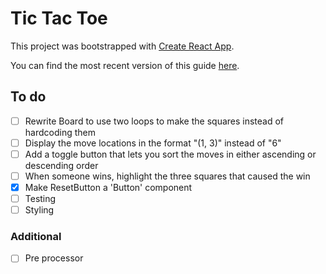 # Tic Tac Toe

This project was bootstrapped with [Create React App](https://github.com/facebookincubator/create-react-app).

You can find the most recent version of this guide [here](https://github.com/facebookincubator/create-react-app/blob/master/packages/react-scripts/template/README.md).

## To do
- [ ] Rewrite Board to use two loops to make the squares instead of hardcoding them
- [ ] Display the move locations in the format "(1, 3)" instead of "6"
- [ ] Add a toggle button that lets you sort the moves in either ascending or descending order
- [ ] When someone wins, highlight the three squares that caused the win
- [x] Make ResetButton a 'Button' component
- [ ] Testing
- [ ] Styling

###  Additional
- [ ] Pre processor